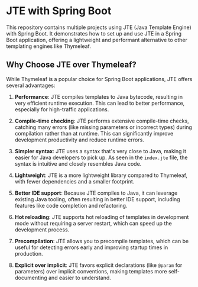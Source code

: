 # JTE with Spring Boot

This repository contains multiple projects using JTE (Java Template Engine) with Spring Boot. It demonstrates how to set up and use JTE in a Spring Boot application, offering a lightweight and performant alternative to other templating engines like Thymeleaf.

## Why Choose JTE over Thymeleaf?

While Thymeleaf is a popular choice for Spring Boot applications, JTE offers several advantages:

1. **Performance**: JTE compiles templates to Java bytecode, resulting in very efficient runtime execution. This can lead to better performance, especially for high-traffic applications.

2. **Compile-time checking**: JTE performs extensive compile-time checks, catching many errors (like missing parameters or incorrect types) during compilation rather than at runtime. This can significantly improve development productivity and reduce runtime errors.

3. **Simpler syntax**: JTE uses a syntax that's very close to Java, making it easier for Java developers to pick up. As seen in the `index.jte` file, the syntax is intuitive and closely resembles Java code.

4. **Lightweight**: JTE is a more lightweight library compared to Thymeleaf, with fewer dependencies and a smaller footprint.

5. **Better IDE support**: Because JTE compiles to Java, it can leverage existing Java tooling, often resulting in better IDE support, including features like code completion and refactoring.

6. **Hot reloading**: JTE supports hot reloading of templates in development mode without requiring a server restart, which can speed up the development process.

7. **Precompilation**: JTE allows you to precompile templates, which can be useful for detecting errors early and improving startup times in production.

8. **Explicit over implicit**: JTE favors explicit declarations (like `@param` for parameters) over implicit conventions, making templates more self-documenting and easier to understand.
